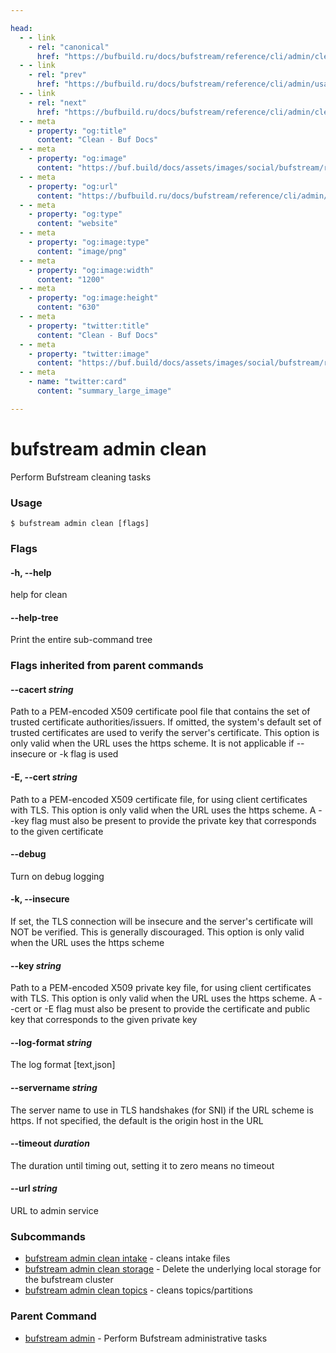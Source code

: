 ```yaml
---

head:
  - - link
    - rel: "canonical"
      href: "https://bufbuild.ru/docs/bufstream/reference/cli/admin/clean/"
  - - link
    - rel: "prev"
      href: "https://bufbuild.ru/docs/bufstream/reference/cli/admin/usage/"
  - - link
    - rel: "next"
      href: "https://bufbuild.ru/docs/bufstream/reference/cli/admin/clean/intake/"
  - - meta
    - property: "og:title"
      content: "Clean - Buf Docs"
  - - meta
    - property: "og:image"
      content: "https://buf.build/docs/assets/images/social/bufstream/reference/cli/admin/clean/index.png"
  - - meta
    - property: "og:url"
      content: "https://bufbuild.ru/docs/bufstream/reference/cli/admin/clean/"
  - - meta
    - property: "og:type"
      content: "website"
  - - meta
    - property: "og:image:type"
      content: "image/png"
  - - meta
    - property: "og:image:width"
      content: "1200"
  - - meta
    - property: "og:image:height"
      content: "630"
  - - meta
    - property: "twitter:title"
      content: "Clean - Buf Docs"
  - - meta
    - property: "twitter:image"
      content: "https://buf.build/docs/assets/images/social/bufstream/reference/cli/admin/clean/index.png"
  - - meta
    - name: "twitter:card"
      content: "summary_large_image"

---
```


# bufstream admin clean

Perform Bufstream cleaning tasks

### Usage

```console
$ bufstream admin clean [flags]
```

### Flags

#### \-h, --help

help for clean

#### \--help-tree

Print the entire sub-command tree

### Flags inherited from parent commands

#### \--cacert _string_

Path to a PEM-encoded X509 certificate pool file that contains the set of trusted certificate authorities/issuers. If omitted, the system's default set of trusted certificates are used to verify the server's certificate. This option is only valid when the URL uses the https scheme. It is not applicable if --insecure or -k flag is used

#### \-E, --cert _string_

Path to a PEM-encoded X509 certificate file, for using client certificates with TLS. This option is only valid when the URL uses the https scheme. A --key flag must also be present to provide the private key that corresponds to the given certificate

#### \--debug

Turn on debug logging

#### \-k, --insecure

If set, the TLS connection will be insecure and the server's certificate will NOT be verified. This is generally discouraged. This option is only valid when the URL uses the https scheme

#### \--key _string_

Path to a PEM-encoded X509 private key file, for using client certificates with TLS. This option is only valid when the URL uses the https scheme. A --cert or -E flag must also be present to provide the certificate and public key that corresponds to the given private key

#### \--log-format _string_

The log format \[text,json\]

#### \--servername _string_

The server name to use in TLS handshakes (for SNI) if the URL scheme is https. If not specified, the default is the origin host in the URL

#### \--timeout _duration_

The duration until timing out, setting it to zero means no timeout

#### \--url _string_

URL to admin service

### Subcommands

- [bufstream admin clean intake](intake/) - cleans intake files
- [bufstream admin clean storage](storage/) - Delete the underlying local storage for the bufstream cluster
- [bufstream admin clean topics](topics/) - cleans topics/partitions

### Parent Command

- [bufstream admin](../) - Perform Bufstream administrative tasks

